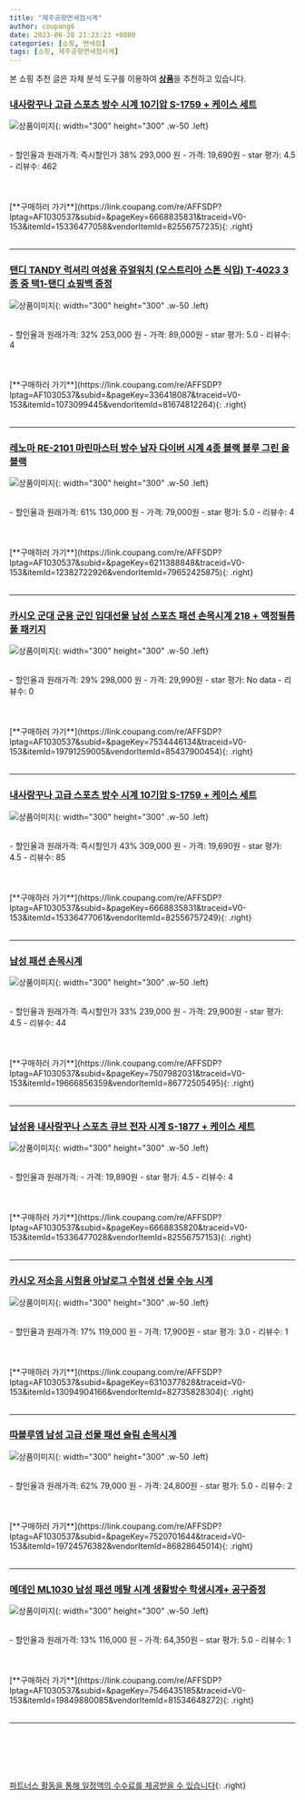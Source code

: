```yaml
---
title: "제주공항면세점시계"
author: coupang6
date: 2023-06-28 21:23:23 +0800
categories: [쇼핑, 면세점]
tags: [쇼핑, 제주공항면세점시계]
---
```


본 쇼핑 추천 글은 자체 분석 도구를 이용하여 [**상품**](https://link.coupang.com/a/bao1ui)을 추천하고 있습니다.

### [내사랑꾸나 고급 스포츠 방수 시계 10기압 S-1759 + 케이스 세트](https://link.coupang.com/re/AFFSDP?lptag=AF1030537&subid=&pageKey=6668835831&traceid=V0-153&itemId=15336477058&vendorItemId=82556757235)

![상품이미지](https://thumbnail8.coupangcdn.com/thumbnails/remote/230x230ex/image/retail/images/2022/07/26/9/8/bd268c52-1025-43e0-8414-5cda97a41319.jpg){: width="300" height="300" .w-50 .left}


<br>
- 할인율과 원래가격: 즉시할인가 38%  293,000   원
- 가격: 19,690원
- star 평가: 4.5
- 리뷰수: 462
<br>
<br>
<br>
<br>
[**구매하러 가기**](https://link.coupang.com/re/AFFSDP?lptag=AF1030537&subid=&pageKey=6668835831&traceid=V0-153&itemId=15336477058&vendorItemId=82556757235){: .right}
<br>
<br>

---

### [탠디 TANDY 럭셔리 여성용 쥬얼워치 (오스트리아 스톤 식입) T-4023 3종 중 택1-탠디 쇼핑백 증정](https://link.coupang.com/re/AFFSDP?lptag=AF1030537&subid=&pageKey=336418087&traceid=V0-153&itemId=1073099445&vendorItemId=81674812264)

![상품이미지](https://thumbnail7.coupangcdn.com/thumbnails/remote/230x230ex/image/vendor_inventory/0378/8f99e1a6b1247a4d155953315cf16d11ef6eefa37023fc3502712fa0a8d5.jpg){: width="300" height="300" .w-50 .left}


<br>
- 할인율과 원래가격: 32%  253,000   원
- 가격: 89,000원
- star 평가: 5.0
- 리뷰수: 4
<br>
<br>
<br>
<br>
[**구매하러 가기**](https://link.coupang.com/re/AFFSDP?lptag=AF1030537&subid=&pageKey=336418087&traceid=V0-153&itemId=1073099445&vendorItemId=81674812264){: .right}
<br>
<br>

---

### [레노마 RE-2101 마린마스터 방수 남자 다이버 시계 4종 블랙 블루 그린 올블랙](https://link.coupang.com/re/AFFSDP?lptag=AF1030537&subid=&pageKey=6211388848&traceid=V0-153&itemId=12382722926&vendorItemId=79652425875)

![상품이미지](https://thumbnail6.coupangcdn.com/thumbnails/remote/230x230ex/image/vendor_inventory/f9c0/c227e6701a81aa58c977bdd384a729d63ec6eeb1d2486ed2c4c7ed59ce81.jpg){: width="300" height="300" .w-50 .left}


<br>
- 할인율과 원래가격: 61%  130,000   원
- 가격: 79,000원
- star 평가: 5.0
- 리뷰수: 4
<br>
<br>
<br>
<br>
[**구매하러 가기**](https://link.coupang.com/re/AFFSDP?lptag=AF1030537&subid=&pageKey=6211388848&traceid=V0-153&itemId=12382722926&vendorItemId=79652425875){: .right}
<br>
<br>

---

### [카시오 군대 군용 군인 입대선물 남성 스포츠 패션 손목시계 218 + 액정필름 풀 패키지](https://link.coupang.com/re/AFFSDP?lptag=AF1030537&subid=&pageKey=7534446134&traceid=V0-153&itemId=19791259005&vendorItemId=85437900454)

![상품이미지](https://thumbnail10.coupangcdn.com/thumbnails/remote/230x230ex/image/vendor_inventory/00d5/d9727251882f60753d0da014b44e068edc6402f10fa42b5b9033dd81114d.jpg){: width="300" height="300" .w-50 .left}


<br>
- 할인율과 원래가격: 29%  298,000   원
- 가격: 29,990원
- star 평가: No data
- 리뷰수: 0
<br>
<br>
<br>
<br>
[**구매하러 가기**](https://link.coupang.com/re/AFFSDP?lptag=AF1030537&subid=&pageKey=7534446134&traceid=V0-153&itemId=19791259005&vendorItemId=85437900454){: .right}
<br>
<br>

---

### [내사랑꾸나 고급 스포츠 방수 시계 10기압 S-1759 + 케이스 세트](https://link.coupang.com/re/AFFSDP?lptag=AF1030537&subid=&pageKey=6668835831&traceid=V0-153&itemId=15336477061&vendorItemId=82556757249)

![상품이미지](https://thumbnail6.coupangcdn.com/thumbnails/remote/230x230ex/image/retail/images/2022/07/26/9/7/94e76fa0-caba-4f14-b8bf-2809620825e2.jpg){: width="300" height="300" .w-50 .left}


<br>
- 할인율과 원래가격: 즉시할인가 43%  309,000   원
- 가격: 19,690원
- star 평가: 4.5
- 리뷰수: 85
<br>
<br>
<br>
<br>
[**구매하러 가기**](https://link.coupang.com/re/AFFSDP?lptag=AF1030537&subid=&pageKey=6668835831&traceid=V0-153&itemId=15336477061&vendorItemId=82556757249){: .right}
<br>
<br>

---

### [남성 패션 손목시계](https://link.coupang.com/re/AFFSDP?lptag=AF1030537&subid=&pageKey=7507982031&traceid=V0-153&itemId=19666856359&vendorItemId=86772505495)

![상품이미지](https://thumbnail9.coupangcdn.com/thumbnails/remote/230x230ex/image/vendor_inventory/e50c/0886a5fe56b333c01d50b30c536a6fbb5d74b38ebd0dc7f3e9cb4fc3b192.jpg){: width="300" height="300" .w-50 .left}


<br>
- 할인율과 원래가격: 즉시할인가 33%  239,000   원
- 가격: 29,900원
- star 평가: 4.5
- 리뷰수: 44
<br>
<br>
<br>
<br>
[**구매하러 가기**](https://link.coupang.com/re/AFFSDP?lptag=AF1030537&subid=&pageKey=7507982031&traceid=V0-153&itemId=19666856359&vendorItemId=86772505495){: .right}
<br>
<br>

---

### [남성용 내사랑꾸나 스포츠 큐브 전자 시계 S-1877 + 케이스 세트](https://link.coupang.com/re/AFFSDP?lptag=AF1030537&subid=&pageKey=6668835820&traceid=V0-153&itemId=15336477028&vendorItemId=82556757153)

![상품이미지](https://thumbnail10.coupangcdn.com/thumbnails/remote/230x230ex/image/retail/images/2022/07/26/9/8/4355f5b1-421c-4738-a0cb-3e18c47aadc1.jpg){: width="300" height="300" .w-50 .left}


<br>
- 할인율과 원래가격: 
- 가격: 19,890원
- star 평가: 4.5
- 리뷰수: 4
<br>
<br>
<br>
<br>
[**구매하러 가기**](https://link.coupang.com/re/AFFSDP?lptag=AF1030537&subid=&pageKey=6668835820&traceid=V0-153&itemId=15336477028&vendorItemId=82556757153){: .right}
<br>
<br>

---

### [카시오 저소음 시험용 아날로그 수험생 선물 수능 시계](https://link.coupang.com/re/AFFSDP?lptag=AF1030537&subid=&pageKey=6310377828&traceid=V0-153&itemId=13094904166&vendorItemId=82735828304)

![상품이미지](https://thumbnail8.coupangcdn.com/thumbnails/remote/230x230ex/image/vendor_inventory/6620/96c3041b330497b9897b466b038daf5ceced8f49f3636be877c00e5049c4.jpg){: width="300" height="300" .w-50 .left}


<br>
- 할인율과 원래가격: 17%  119,000   원
- 가격: 17,900원
- star 평가: 3.0
- 리뷰수: 1
<br>
<br>
<br>
<br>
[**구매하러 가기**](https://link.coupang.com/re/AFFSDP?lptag=AF1030537&subid=&pageKey=6310377828&traceid=V0-153&itemId=13094904166&vendorItemId=82735828304){: .right}
<br>
<br>

---

### [따블루엠 남성 고급 선물 패션 슬림 손목시계](https://link.coupang.com/re/AFFSDP?lptag=AF1030537&subid=&pageKey=7520701644&traceid=V0-153&itemId=19724576382&vendorItemId=86828645014)

![상품이미지](https://thumbnail6.coupangcdn.com/thumbnails/remote/230x230ex/image/vendor_inventory/c8a5/50a826bcf583330d84982a926ba6a23d3dea0fd785d5784c3cee85bd8d04.jpg){: width="300" height="300" .w-50 .left}


<br>
- 할인율과 원래가격: 62%  79,000   원
- 가격: 24,800원
- star 평가: 5.0
- 리뷰수: 2
<br>
<br>
<br>
<br>
[**구매하러 가기**](https://link.coupang.com/re/AFFSDP?lptag=AF1030537&subid=&pageKey=7520701644&traceid=V0-153&itemId=19724576382&vendorItemId=86828645014){: .right}
<br>
<br>

---

### [메데인 ML1030 남성 패션 메탈 시계 생활방수 학생시계+ 공구증정](https://link.coupang.com/re/AFFSDP?lptag=AF1030537&subid=&pageKey=7546435185&traceid=V0-153&itemId=19849880085&vendorItemId=81534648272)

![상품이미지](https://thumbnail6.coupangcdn.com/thumbnails/remote/230x230ex/image/vendor_inventory/010f/4c7d2408e82807c0bad9aa5ae3bdb4ef2285fcd3b6f5ec1b31af11c85d7c.jpg){: width="300" height="300" .w-50 .left}


<br>
- 할인율과 원래가격: 13%  116,000   원
- 가격: 64,350원
- star 평가: 5.0
- 리뷰수: 1
<br>
<br>
<br>
<br>
[**구매하러 가기**](https://link.coupang.com/re/AFFSDP?lptag=AF1030537&subid=&pageKey=7546435185&traceid=V0-153&itemId=19849880085&vendorItemId=81534648272){: .right}
<br>
<br>

---
<br><br><br><br><br> [파트너스 활동을 통해 일정액의 수수료를 제공받을 수 있습니다](https://link.coupang.com/a/bao1ui){: .right}